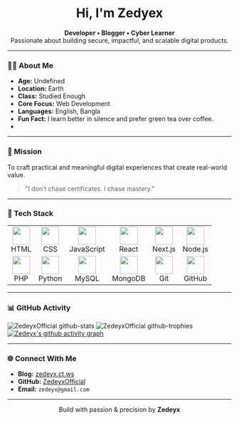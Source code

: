 <h1 align="center">Hi, I'm Zedyex</h1>
<p align="center">
  <strong>Developer • Blogger • Cyber Learner</strong><br>
  Passionate about building secure, impactful, and scalable digital products.
</p>

---

### 👨‍💻 About Me

- **Age:** Undefined
- **Location:** Earth 
- **Class:** Studied Enough
- **Core Focus:** Web Development
- **Languages:** English, Bangla  
- **Fun Fact:** I learn better in silence and prefer green tea over coffee.
- 
---

### 🎯 Mission

To craft practical and meaningful digital experiences that create real-world value.

> "I don’t chase certificates. I chase mastery."

---

### 🧠 Tech Stack

<div align="center">
  <table>
    <tr>
      <td align="center"><img src="https://cdn.jsdelivr.net/gh/devicons/devicon/icons/html5/html5-original.svg" width="40"/><br>HTML</td>
      <td align="center"><img src="https://cdn.jsdelivr.net/gh/devicons/devicon/icons/css3/css3-original.svg" width="40"/><br>CSS</td>
      <td align="center"><img src="https://cdn.jsdelivr.net/gh/devicons/devicon/icons/javascript/javascript-original.svg" width="40"/><br>JavaScript</td>
      <td align="center"><img src="https://cdn.jsdelivr.net/gh/devicons/devicon/icons/react/react-original.svg" width="40"/><br>React</td>
      <td align="center"><img src="https://cdn.jsdelivr.net/gh/devicons/devicon/icons/nextjs/nextjs-original.svg" width="40"/><br>Next.js</td>
      <td align="center"><img src="https://cdn.jsdelivr.net/gh/devicons/devicon/icons/nodejs/nodejs-original.svg" width="40"/><br>Node.js</td>
    </tr>
    <tr>
      <td align="center"><img src="https://cdn.jsdelivr.net/gh/devicons/devicon/icons/php/php-original.svg" width="40"/><br>PHP</td>
      <td align="center"><img src="https://cdn.jsdelivr.net/gh/devicons/devicon/icons/python/python-original.svg" width="40"/><br>Python</td>
      <td align="center"><img src="https://cdn.jsdelivr.net/gh/devicons/devicon/icons/mysql/mysql-original.svg" width="40"/><br>MySQL</td>
      <td align="center"><img src="https://cdn.jsdelivr.net/gh/devicons/devicon/icons/mongodb/mongodb-original.svg" width="40"/><br>MongoDB</td>
      <td align="center"><img src="https://cdn.jsdelivr.net/gh/devicons/devicon/icons/git/git-original.svg" width="40"/><br>Git</td>
      <td align="center"><img src="https://cdn.jsdelivr.net/gh/devicons/devicon/icons/github/github-original.svg" width="40"/><br>GitHub</td>
    </tr>
  </table>
</div>

---

### 📊 GitHub Activity
![ZedeyxOfficial github-stats](https://stats.dooboo.io/api/github-stats?login=ZedeyxOfficial)
![ZedeyxOfficial github-trophies](https://stats.dooboo.io/api/github-trophies?login=ZedeyxOfficial)
[![Zedeyx's github activity graph](https://github-readme-activity-graph.vercel.app/graph?username=ZedeyxOfficial&bg_color=ffffff&color=000000&line=8a24ff&point=24292e&area=true&hide_border=true)](#)


---

### 🌐 Connect With Me

- **Blog:** [zedeyx.ct.ws](https://techoua.com)  
- **GitHub:** [ZedeyxOfficial](https://github.com/ZedeyxOfficial)  
- **Email:** `zedeyx@gmail.com`

---

<p align="center">
  Build with passion & precision by <strong>Zedeyx</strong>
</p>
